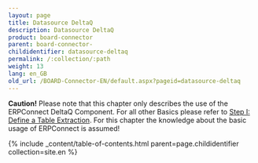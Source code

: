 ```yaml
---
layout: page
title: Datasource DeltaQ
description: Datasource DeltaQ
product: board-connector
parent: board-connector-
childidentifier: datasource-deltaq
permalink: /:collection/:path
weight: 13
lang: en_GB
old_url: /BOARD-Connector-EN/default.aspx?pageid=datasource-deltaq
---
```


**Caution!** Please note that this chapter only describes the use of the ERPConnect DeltaQ Component. For all other Basics please refer to [Step I: Define a Table Extraction](./getting-started-table/step1-define-table-extraction). For this chapter the knowledge about the basic usage of ERPConnect is assumed! 

{% include _content/table-of-contents.html parent=page.childidentifier collection=site.en %}